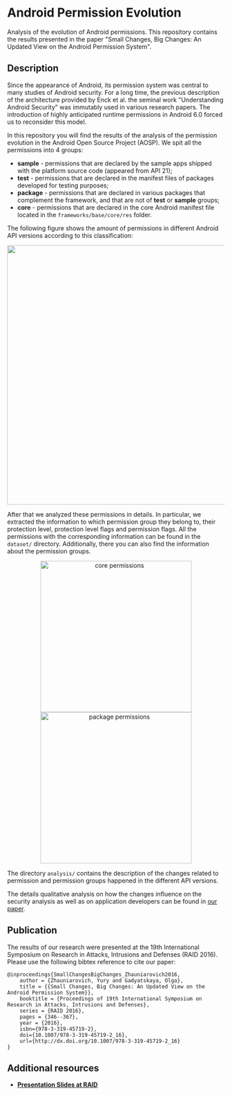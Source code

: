 # Android Permission Evolution
Analysis of the evolution of Android permissions. This repository contains the
results presented in the paper "Small Changes, Big Changes: An Updated View on
the Android Permission System".



## Description
Since the appearance of Android, its permission system was central to many
studies of Android security. For a long time, the previous description of the
architecture provided by Enck et al. the seminal work "Understanding Android
Security" was immutably used in various research papers. The introduction of
highly anticipated runtime permissions in Android 6.0 forced us to reconsider
this model.

In this repository you will find the results of the analysis of the permission evolution in the Android Open Source Project (AOSP). We spit all the permissions into 4 groups:

* **sample** - permissions that are declared by the sample apps shipped with the
platform source code (appeared from API 21);
* **test** - permissions that are declared in the manifest files of packages developed for testing purposes;
* **package** - permissions that are declared in various packages that complement the framework, and that are not of **test** or **sample** groups;
* **core** -  permissions that are declared in the core Android manifest file located in the `frameworks/base/core/res` folder.

The following figure shows the amount of permissions in different Android API versions according to this classification:

<p align="center">
  <img src="manifest_type_perms_amount.png" width="600"/>
</p>

After that we analyzed these permissions in details. In particular, we extracted the information to which permission group they belong to, their protection level, protection level flags and permission flags. All the permissions with the corresponding information can be found in the `dataset/` directory. Additionally, there you can also find the information about the permission groups.  

<p align="center">
  <img src="perms_amount_core.png" width="350" title="core permissions" />
  <img src="perms_amount_package.png" width="350" title="package permissions"/>
</p>

The directory `analysis/` contains the description of the changes related to permission and permission groups happened in the different API versions.  

The details qualitative analysis on how the changes influence on the security analysis as well as on application developers can be found in [our paper][1].




## Publication
The results of our research were presented at the 19th International Symposium on Research in Attacks, Intrusions and Defenses (RAID 2016). Please use the
following bibtex reference to cite our paper:

```
@inproceedings{SmallChangesBigChanges_Zhauniarovich2016,
    author = {Zhauniarovich, Yury and Gadyatskaya, Olga},
    title = {{Small Changes, Big Changes: An Updated View on the Android Permission System}},
    booktitle = {Proceedings of 19th International Symposium on Research in Attacks, Intrusions and Defenses},
    series = {RAID 2016},
    pages = {346--367},
    year = {2016},
    isbn={978-3-319-45719-2},
    doi={10.1007/978-3-319-45719-2_16},
    url={http://dx.doi.org/10.1007/978-3-319-45719-2_16}
}
```


## Additional resources
* [**Presentation Slides at RAID**][2]


[1]:https://zhauniarovich.com/publication/2016/small-changes-big-changes-zhauniarovich-2016/small-changes-big-changes-zhauniarovich-2016.pdf
[2]:https://zhauniarovich.com/publication/2016/small-changes-big-changes-zhauniarovich-2016/small-changes-big-changes-zhauniarovich-2016-slides.pdf
